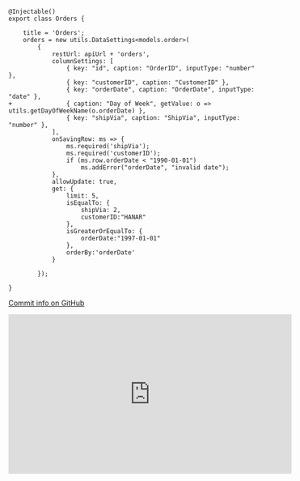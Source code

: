 ﻿
```csdiff
@Injectable()
export class Orders {

    title = 'Orders';
    orders = new utils.DataSettings<models.order>(
        {
            restUrl: apiUrl + 'orders',
            columnSettings: [
                { key: "id", caption: "OrderID", inputType: "number" },
                { key: "customerID", caption: "CustomerID" },
                { key: "orderDate", caption: "OrderDate", inputType: "date" },
+               { caption: "Day of Week", getValue: o => utils.getDayOfWeekName(o.orderDate) },
                { key: "shipVia", caption: "ShipVia", inputType: "number" },
            ],
            onSavingRow: ms => {
                ms.required('shipVia');
                ms.required('customerID');
                if (ms.row.orderDate < "1990-01-01")
                    ms.addError("orderDate", "invalid date");
            },
            allowUpdate: true,
            get: {
                limit: 5,
                isEqualTo: {
                    shipVia: 2,
                    customerID:"HANAR"
                },
                isGreaterOrEqualTo: {
                    orderDate:"1997-01-01"
                },
                orderBy:'orderDate'
            }

        });

}
```

[Commit info on GitHub](https://github.com/FireflyMigration/ENV.Web/commit/1808aeac2341a0096305470043b4c3038bb0256a)
<iframe width="560" height="315" src="https://www.youtube.com/embed/GjUsbPCo1V8?list=PL1DEQjXG2xnJOSQf2421r1S040NkvCApp" frameborder="0" allowfullscreen></iframe>
